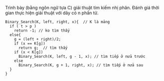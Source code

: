 Trình bày (bằng ngôn ngữ tựa C) giải thuật tìm kiếm nhị phân. Đánh giá thời gian thực hiện giải thuật với dãy có n phần tử.
```
Binary_Search(K, left, right, x){  // K là mảng 
  if ( t > p )
    return -1; // ko tìm thấy
  else{
    g = (left + right)/2;
    if (x == K[g])
      return g;  // tìm thấy
    if (x < K[g])
      Binary_Search(K, left, g - 1, x); // tìm tiếp ở nửa trước
    else
      Binary_Search(K, g + 1, right, x); // tìm tiếp ở nửa sau
  }
}
```
      
